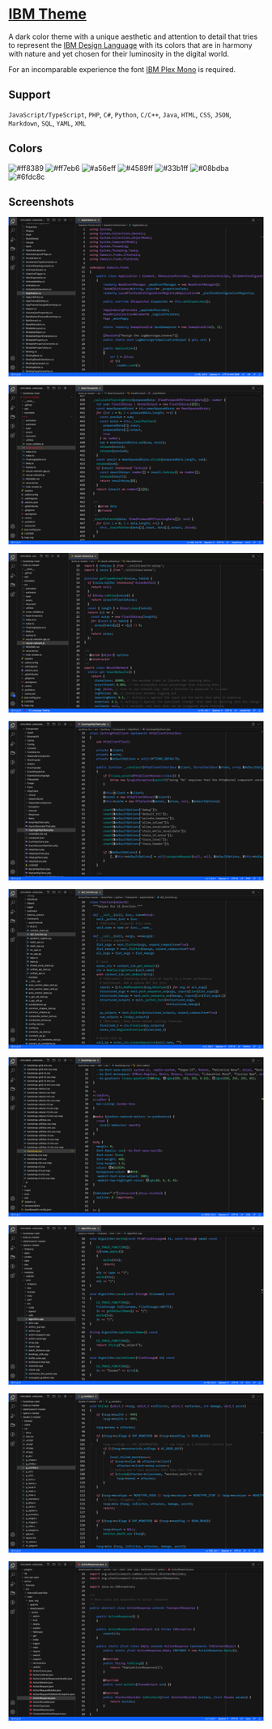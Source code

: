 # [IBM Theme](https://marketplace.visualstudio.com/items?itemName=marvinengelmann.ibm-theme)
A dark color theme with a unique aesthetic and attention to detail that tries to represent the [IBM Design Language](https://www.ibm.com/design/language/) with its colors that are in harmony with nature and yet chosen for their luminosity in the digital world.

For an incomparable experience the font [IBM Plex Mono](https://github.com/IBM/plex) is required.

## Support
`JavaScript/TypeScript`, `PHP`, `C#`, `Python`, `C/C++`, `Java`, `HTML`, `CSS`, `JSON`, `Markdown`, `SQL`, `YAML`, `XML`

## Colors
![#ff8389](https://via.placeholder.com/64/ff8389/000000?text=+)
![#ff7eb6](https://via.placeholder.com/64/ff7eb6/000000?text=+)
![#a56eff](https://via.placeholder.com/64/a56eff/000000?text=+)
![#4589ff](https://via.placeholder.com/64/4589ff/000000?text=+)
![#33b1ff](https://via.placeholder.com/64/33b1ff/000000?text=+)
![#08bdba](https://via.placeholder.com/64/08bdba/000000?text=+)
![#6fdc8c](https://via.placeholder.com/64/6fdc8c/000000?text=+)

## Screenshots
![ScreenShot](https://raw.githubusercontent.com/marvinengelmann/vsc-ibm-theme/master/screenshots/cs.png)

![ScreenShot](https://raw.githubusercontent.com/marvinengelmann/vsc-ibm-theme/master/screenshots/ts.png)

![ScreenShot](https://raw.githubusercontent.com/marvinengelmann/vsc-ibm-theme/master/screenshots/js.png)

![ScreenShot](https://raw.githubusercontent.com/marvinengelmann/vsc-ibm-theme/master/screenshots/php.png)

![ScreenShot](https://raw.githubusercontent.com/marvinengelmann/vsc-ibm-theme/master/screenshots/py.png)

![ScreenShot](https://raw.githubusercontent.com/marvinengelmann/vsc-ibm-theme/master/screenshots/css.png)

![ScreenShot](https://raw.githubusercontent.com/marvinengelmann/vsc-ibm-theme/master/screenshots/cpp.png)

![ScreenShot](https://raw.githubusercontent.com/marvinengelmann/vsc-ibm-theme/master/screenshots/c.png)

![ScreenShot](https://raw.githubusercontent.com/marvinengelmann/vsc-ibm-theme/master/screenshots/java.png)